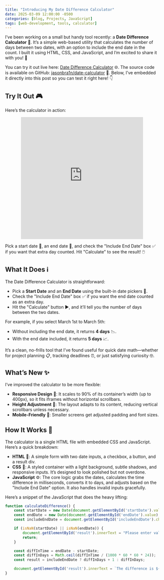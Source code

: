 ```yaml
---
title: "Introducing My Date Difference Calculator"
date: 2025-03-09 12:00:00 -0500
categories: [blog, Projects, JavaScript]
tags: [web-development, tools, calculator]
---
```


I’ve been working on a small but handy tool recently: a **Date Difference Calculator** 📅. It’s a simple web-based utility that calculates the number of days between two dates, with an option to include the end date in the count. I built it using HTML, CSS, and JavaScript, and I’m excited to share it with you! 🚀

You can try it out live here: [Date Difference Calculator](https://jasonbra1n.github.io/date-calculator/) 🌐. The source code is available on GitHub: [jasonbra1n/date-calculator](https://github.com/jasonbra1n/date-calculator) 🐙. Below, I’ve embedded it directly into this post so you can test it right here! 👇

## Try It Out 🎮

Here’s the calculator in action:

<iframe src="https://jasonbra1n.github.io/date-calculator/" width="400" height="400" frameborder="0" style="display: block; margin: 0 auto;"></iframe>

Pick a start date 📆, an end date 📆, and check the "Include End Date" box ✅ if you want that extra day counted. Hit "Calculate" to see the result! 🖱️

## What It Does ℹ️

The Date Difference Calculator is straightforward:
- Pick a **Start Date** and an **End Date** using the built-in date pickers 📅.
- Check the "Include End Date" box ✅ if you want the end date counted as an extra day.
- Hit the "Calculate" button ▶️, and it’ll tell you the number of days between the two dates.

For example, if you select March 1st to March 5th:
- Without including the end date, it returns **4 days** 📉.
- With the end date included, it returns **5 days** 📈.

It’s a clean, no-frills tool that I’ve found useful for quick date math—whether for project planning 📋, tracking deadlines ⏰, or just satisfying curiosity 🤓.

## What’s New ✨

I’ve improved the calculator to be more flexible:
- **Responsive Design** 📱: It scales to 90% of its container’s width (up to 400px), so it fits iframes without horizontal scrollbars.
- **Height Adjustment** 📏: The layout adapts to its content, reducing vertical scrollbars unless necessary.
- **Mobile-Friendly** 📲: Smaller screens get adjusted padding and font sizes.

## How It Works 🔧

The calculator is a single HTML file with embedded CSS and JavaScript. Here’s a quick breakdown:

- **HTML** 📝: A simple form with two date inputs, a checkbox, a button, and a result div.
- **CSS** 🎨: A styled container with a light background, subtle shadows, and responsive inputs. It’s designed to look polished but not overdone.
- **JavaScript** ⚙️: The core logic grabs the dates, calculates the time difference in milliseconds, converts it to days, and adjusts based on the "Include End Date" option. It also handles invalid inputs gracefully.

Here’s a snippet of the JavaScript that does the heavy lifting:

```javascript
function calculateDifference() {
    const startDate = new Date(document.getElementById('startDate').value);
    const endDate = new Date(document.getElementById('endDate').value);
    const includeEndDate = document.getElementById('includeEndDate').checked;

    if (isNaN(startDate) || isNaN(endDate)) {
        document.getElementById('result').innerText = "Please enter valid dates.";
        return;
    }

    const diffInTime = endDate - startDate;
    const diffInDays = Math.ceil(diffInTime / (1000 * 60 * 60 * 24));
    const result = includeEndDate ? diffInDays + 1 : diffInDays;

    document.getElementById('result').innerText = `The difference is ${result} day(s).`;
}

